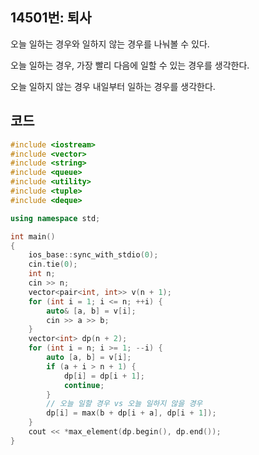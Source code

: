 ## 14501번: 퇴사

오늘 일하는 경우와 일하지 않는 경우를 나눠볼 수 있다.

오늘 일하는 경우, 가장 빨리 다음에 일할 수 있는 경우를 생각한다.

오늘 일하지 않는 경우 내일부터 일하는 경우를 생각한다.

## 코드

```cpp
#include <iostream>
#include <vector>
#include <string>
#include <queue>
#include <utility>
#include <tuple>
#include <deque>

using namespace std;

int main()
{
	ios_base::sync_with_stdio(0);
	cin.tie(0);
	int n;
	cin >> n;
	vector<pair<int, int>> v(n + 1);
	for (int i = 1; i <= n; ++i) {
		auto& [a, b] = v[i];
		cin >> a >> b;
	}
	vector<int> dp(n + 2);
	for (int i = n; i >= 1; --i) {
		auto [a, b] = v[i];
		if (a + i > n + 1) {
			dp[i] = dp[i + 1];
			continue;
		}
		// 오늘 일할 경우 vs 오늘 일하지 않을 경우
		dp[i] = max(b + dp[i + a], dp[i + 1]);
	}
	cout << *max_element(dp.begin(), dp.end());
}
```

